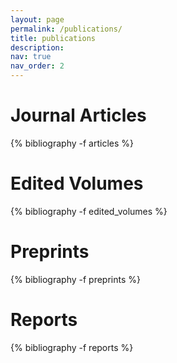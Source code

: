 ```yaml
---
layout: page
permalink: /publications/
title: publications
description: 
nav: true
nav_order: 2
---
```


<!-- _pages/publications.md -->
<div class="publications">

<h1>Journal Articles</h1>
{% bibliography -f articles %}

<h1>Edited Volumes</h1>
{% bibliography -f edited_volumes %}

<h1>Preprints</h1>
{% bibliography -f preprints %}

<h1>Reports</h1>
{% bibliography -f reports %}

</div>